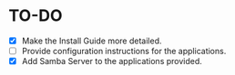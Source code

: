 # TO-DO
- [x] Make the Install Guide more detailed.
- [ ] Provide configuration instructions for the applications.
- [x] Add Samba Server to the applications provided.